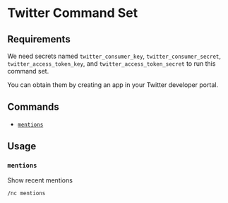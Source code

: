 # Twitter Command Set

## Requirements

We need secrets named `twitter_consumer_key`, `twitter_consumer_secret`, `twitter_access_token_key`, and `twitter_access_token_secret` to run this command set.

You can obtain them by creating an app in your Twitter developer portal.

## Commands

- [`mentions`](#mentions)

## Usage

### `mentions`

Show recent mentions
```sh
/nc mentions
```
